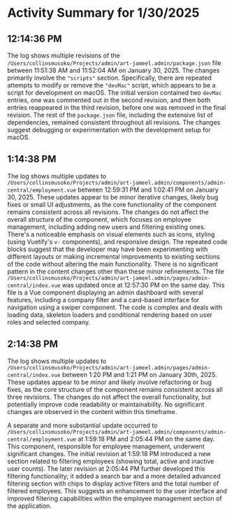 # Activity Summary for 1/30/2025

## 12:14:36 PM
The log shows multiple revisions of the `/Users/collinsmusoko/Projects/admin/art-jameel.admin/package.json` file between 11:51:38 AM and 11:52:04 AM on January 30, 2025.  The changes primarily involve the `"scripts"` section.  Specifically, there are repeated attempts to modify or remove the  `"devMac"` script, which appears to be a script for development on macOS. The initial version contained two `devMac` entries, one was commented out in the second revision, and then both entries reappeared in the third revision, before one was removed in the final revision. The rest of the `package.json` file, including the extensive list of dependencies, remained consistent throughout all revisions.  The changes suggest debugging or experimentation with the development setup for macOS.


## 1:14:38 PM
The log shows multiple updates to `/Users/collinsmusoko/Projects/admin/art-jameel.admin/components/admin-central/employment.vue` between 12:59:31 PM and 1:02:41 PM on January 30, 2025.  These updates appear to be minor iterative changes, likely bug fixes or small UI adjustments, as the core functionality of the component remains consistent across all revisions.  The changes do not affect the overall structure of the component, which focuses on employee management, including adding new users and filtering existing ones.  There's a noticeable emphasis on visual elements such as icons, styling (using Vuetify's `v-` components), and responsive design.  The repeated code blocks suggest that the developer may have been experimenting with different layouts or making incremental improvements to existing sections of the code without altering the main functionality.  There is no significant pattern in the content changes other than these minor refinements. The file `/Users/collinsmusoko/Projects/admin/art-jameel.admin/pages/admin-central/index.vue` was updated once at 12:57:30 PM on the same day. This file is a Vue component displaying an admin dashboard with several features, including a company filter and a card-based interface for navigation using a swiper component.  The code is complex and deals with loading data, skeleton loaders and conditional rendering based on user roles and selected company.


## 2:14:38 PM
The log shows multiple updates to `/Users/collinsmusoko/Projects/admin/art-jameel.admin/pages/admin-central/index.vue` between 1:20 PM and 1:21 PM on January 30th, 2025. These updates appear to be minor and likely involve refactoring or bug fixes, as the core structure of the component remains consistent across all three revisions. The changes do not affect the overall functionality, but potentially improve code readability or maintainability.  No significant changes are observed in the content within this timeframe.

A separate and more substantial update occurred to `/Users/collinsmusoko/Projects/admin/art-jameel.admin/components/admin-central/employment.vue` at 1:59:18 PM and 2:05:44 PM on the same day. This component, responsible for employee management, underwent significant changes. The initial revision at 1:59:18 PM introduced a new section related to filtering employees (showing total, active and inactive user counts).  The later revision at 2:05:44 PM further developed this filtering functionality;  it added a search bar and a more detailed advanced filtering section with chips to display active filters and the total number of filtered employees.  This suggests an enhancement to the user interface and improved filtering capabilities within the employee management section of the application.
